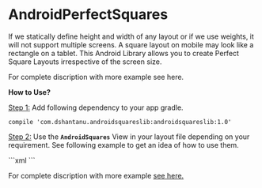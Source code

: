 # AndroidPerfectSquares
If we statically define height and width of any layout or if we use weights, it will not support multiple screens. A square layout on mobile may look like a rectangle on a tablet.  This Android Library allows you to create Perfect Square Layouts irrespective of the screen size.

For complete discription with more example <Link href="http://dshantanu.com/2016/03/16/android-library-make-perfect-square-layouts/" target="_blank">see here.</Link>
<p> <b> How to Use? </b>
<br />
<p><u>Step 1:</u> Add following dependency to your app gradle.</p>
<code>compile 'com.dshantanu.androidsquareslib:androidsquareslib:1.0'</code><br />
<p>
<u>Step 2:</u> Use the <strong><code>AndroidSquares</code></strong> View in your layout file depending on your requirement.  See following example to get an idea of how to use them.</p>
```xml  
<LinearLayout
        android:id="@+id/ll_row1"
        android:layout_width="match_parent"
        android:layout_height="wrap_content"
        android:layout_alignParentTop="true"
        android:orientation="horizontal">
        <com.dshantanu.androidsquareslib.AndroidSquares
            android:layout_width="0dip"
            android:layout_height="0dip"
            android:layout_margin="8dp"
            android:layout_weight="1"
            android:background="#2196F3"
            android:elevation="8dp"
            android:padding="5dp" >
            <!-- Add contents here-->
        </com.dshantanu.androidsquareslib.AndroidSquares>
        <com.dshantanu.androidsquareslib.AndroidSquares
            android:layout_width="0dip"
            android:layout_height="0dip"
            android:layout_margin="8dp"
            android:layout_weight="1"
            android:background="#8BC34A"
            android:elevation="8dp"
            android:padding="5dp" >
            <!-- Add contents here-->
        </com.dshantanu.androidsquareslib.AndroidSquares>
    </LinearLayout>
```

For complete discription with more example <a href="http://dshantanu.com/2016/03/16/android-library-make-perfect-square-layouts/" target="_blank">see here.</a>
